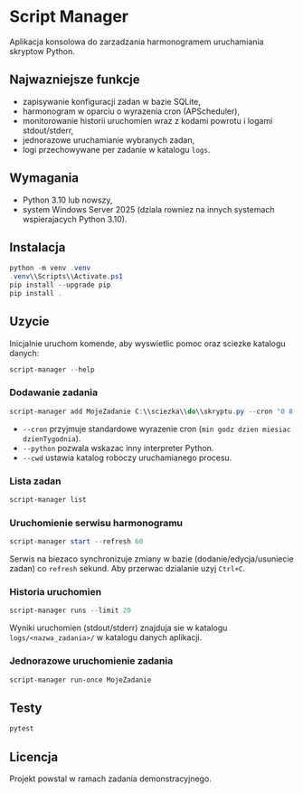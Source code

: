 # Script Manager

Aplikacja konsolowa do zarzadzania harmonogramem uruchamiania skryptow Python.

## Najwazniejsze funkcje

- zapisywanie konfiguracji zadan w bazie SQLite,
- harmonogram w oparciu o wyrazenia cron (APScheduler),
- monitorowanie historii uruchomien wraz z kodami powrotu i logami stdout/stderr,
- jednorazowe uruchamianie wybranych zadan,
- logi przechowywane per zadanie w katalogu `logs`.

## Wymagania

- Python 3.10 lub nowszy,
- system Windows Server 2025 (dziala rowniez na innych systemach wspierajacych Python 3.10).

## Instalacja

```powershell
python -m venv .venv
.venv\\Scripts\\Activate.ps1
pip install --upgrade pip
pip install .
```

## Uzycie

Inicjalnie uruchom komende, aby wyswietlic pomoc oraz sciezke katalogu danych:

```powershell
script-manager --help
```

### Dodawanie zadania

```powershell
script-manager add MojeZadanie C:\\sciezka\\do\\skryptu.py --cron "0 8 * * *"
```

- `--cron` przyjmuje standardowe wyrazenie cron (`min godz dzien miesiac dzienTygodnia`).
- `--python` pozwala wskazac inny interpreter Python.
- `--cwd` ustawia katalog roboczy uruchamianego procesu.

### Lista zadan

```powershell
script-manager list
```

### Uruchomienie serwisu harmonogramu

```powershell
script-manager start --refresh 60
```

Serwis na biezaco synchronizuje zmiany w bazie (dodanie/edycja/usuniecie zadan) co `refresh` sekund.
Aby przerwac dzialanie uzyj `Ctrl+C`.

### Historia uruchomien

```powershell
script-manager runs --limit 20
```

Wyniki uruchomien (stdout/stderr) znajduja sie w katalogu `logs/<nazwa_zadania>/` w katalogu danych aplikacji.

### Jednorazowe uruchomienie zadania

```powershell
script-manager run-once MojeZadanie
```

## Testy

```bash
pytest
```

## Licencja

Projekt powstal w ramach zadania demonstracyjnego.
